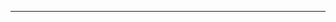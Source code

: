 <!--
CO_OP_TRANSLATOR_METADATA:
{
  "original_hash": "685f55cb07de19b52a30ce6e8b6d889e",
  "translation_date": "2025-08-28T21:00:26+00:00",
  "source_file": "03-CoreGenerativeAITechniques/README.md",
  "language_code": "tw"
}
-->


---

